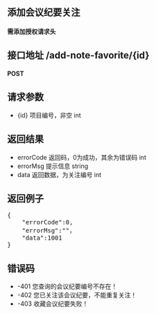 ## 添加会议纪要关注
#### 需添加授权请求头

## 接口地址 /add-note-favorite/{id}
#### POST

## 请求参数
* {id} 项目编号，非空 int

## 返回结果
* errorCode	返回码，0为成功，其余为错误码 int
* errorMsg 提示信息 string
* data 返回数据，为关注编号 int

## 返回例子
<pre>
{
	"errorCode":0,
	"errorMsg":""，
	"data":1001
}
</pre>

## 错误码
* -401 您查询的会议纪要编号不存在！
* -402 您已关注该会议纪要，不能重复关注！
* -403 收藏会议纪要失败！
